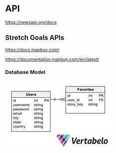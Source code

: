 # API

https://newsapi.org/docs

## Stretch Goals APIs

https://docs.mapbox.com/

https://documentation.mailgun.com/en/latest/

### Database Model

![Database Models Schema](images/CurrentBasisSchema.png)